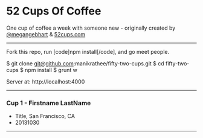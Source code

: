 52 Cups Of Coffee
==============

One cup of coffee a week with someone new - originally created by [@megangebhart](https://twitter.com/megangebhart) & [52cups.com](52cups.com)

---

Fork this repo, run [code]npm install[/code], and go meet people.

  $ git clone git@github.com:manikrathee/fifty-two-cups.git
  $ cd fifty-two-cups
  $ npm install
  $ grunt w

Server at: http://localhost:4000

---

### Cup 1 - Firstname LastName
- Title, San Francisco, CA
- 20131030

---
